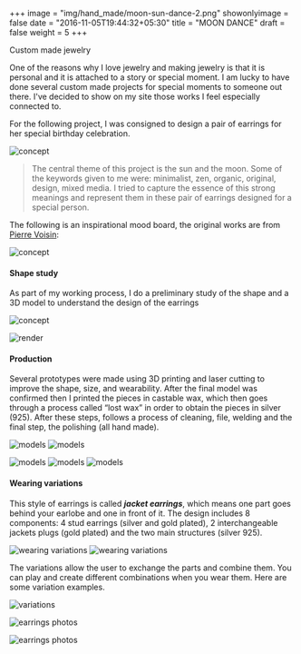 +++
image = "img/hand_made/moon-sun-dance-2.png"
showonlyimage = false
date = "2016-11-05T19:44:32+05:30"
title = "MOON DANCE"
draft = false
weight = 5
+++

Custom made jewelry
<!--more-->

One of the reasons why I love jewelry and making jewelry is that it is personal and it is attached to a story or special moment.
I am lucky to have done several custom made projects for special moments to someone out there.
I've decided to show on my site those works I feel especially connected to. 

For the following project, I was consigned to design a pair of earrings for her special birthday celebration.

![concept](/img/hand_made/moon-sun-dance-3.png)

> The central theme of this project is the sun and the moon. Some of the keywords given to me were: minimalist, zen, organic, original, design, mixed media. I tried to capture the essence of this strong meanings and represent them in these pair of earrings designed for a special person. 

The following is an inspirational mood board, the original works are from [Pierre Voisin](https://theultralinx.com/2015/08/perfectly-simple-geometric-illustrations-by-pierre-voisin/):

![concept](/img/hand_made/moon-sun-dance-4.png)

#### Shape study

As part of my working process, I do a preliminary study of the shape and a 3D model to understand the design of the earrings 

![concept](/img/hand_made/preliminary-study-2.png)

![render](/img/hand_made/moon-sun-dance-render.jpg)

#### Production

Several prototypes were made using 3D printing and laser cutting to improve the shape, size, and wearability. After the final model was confirmed then I printed the pieces in castable wax, which then goes through a process called “lost wax” in order to obtain the pieces in silver (925). After these steps, follows a process of cleaning, file, welding and the final step, the polishing (all hand made).

![models](/img/hand_made/earrings-work-in-progress2.jpg)
![models](/img/hand_made/earrings-work-in-progress.jpg)

![models](/img/hand_made/earrings-work-in-progress4.jpg)
![models](/img/hand_made/earrings-work-in-progress3.jpg)
![models](/img/hand_made/earrings-work-in-progress5.jpg)

#### Wearing variations

This style of earrings is called  **_jacket earrings_**, which means one part goes behind your earlobe and one in front of it. The design includes 8 components: 4 stud earrings (silver and gold plated), 2 interchangeable jackets plugs (gold plated) and the two main structures (silver 925).

![wearing variations](/img/hand_made/variations-parts.jpg)
![wearing variations](/img/hand_made/variations-2.jpg)

The variations allow the user to exchange the parts and combine them. You can play and create different combinations when you wear them. Here are some variation examples.

![variations](/img/hand_made/wear-variations.png)

![earrings photos](/img/hand_made/earrings-models.jpg)

![earrings photos](/img/hand_made/earrings-moon-dance.jpg)